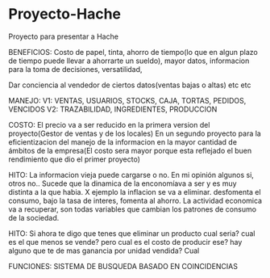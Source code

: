 # Proyecto-Hache
Proyecto para presentar a Hache

BENEFICIOS:
Costo de papel, tinta, ahorro de tiempo(lo que en algun plazo de tiempo puede llevar a ahorrarte
un sueldo), mayor datos, informacion para la toma de decisiones, versatilidad,

Dar conciencia al vendedor de ciertos datos(ventas bajas o altas) etc etc 

MANEJO:
V1: VENTAS, USUARIOS, STOCKS, CAJA, TORTAS, PEDIDOS, VENCIDOS
V2: TRAZABILIDAD, INGREDIENTES, PRODUCCION

COSTO:
El precio va a ser reducido en la primera version del proyecto(Gestor de ventas y de los locales)
En un segundo proyecto para la eficientizacion del manejo de la informacion en la mayor cantidad
de ámbitos de la empresa(El costo sera mayor porque esta reflejado el buen rendimiento que dio
el primer proyecto)

HITO:
La informacion vieja puede cargarse o no. En mi opinión algunos si, otros no.. Sucede que la dinamica
de la enconomíava a ser y es muy distinta a la que habia. X ejemplo la inflacion se va a eliminar. 
desfomenta el consumo, bajo la tasa de interes, fomenta al ahorro. La actividad economica va a recuperar,
son todas variables que cambian los patrones de consumo de la sociedad.

HITO:
Si ahora te digo que tenes que eliminar un producto cual seria? cual es el que menos se vende? pero cual
es el costo de producir ese? hay alguno que te de mas ganancia por unidad vendida? Cual 

FUNCIONES:
SISTEMA DE BUSQUEDA BASADO EN COINCIDENCIAS

